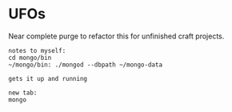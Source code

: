 # UFOs

Near complete purge to refactor this for unfinished craft projects.

```
notes to myself:
cd mongo/bin
~/mongo/bin: ./mongod --dbpath ~/mongo-data

gets it up and running

new tab:
mongo
```

